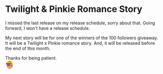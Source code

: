# Twilight & Pinkie Romance Story

I missed the last release on my release schedule, sorry about that. 
Going forward, I won't have a release schedule.

My next story will be for one of the winners of the 100 followers giveaway.  
It will be a Twilight x Pinkie romance story. 
And, it will be released before the end of this month.

Thanks for being patient.  
![:scootangel:](../../../ponies/emotes/scootangel.png)

